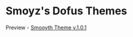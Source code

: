# Smoyz's Dofus Themes

Preview -  [Smooyth Theme v.1.0.1](https://github.com/smoyz/themes/blob/master/dofus-th/Smooyth/Smooyth.jpg?raw=true)
